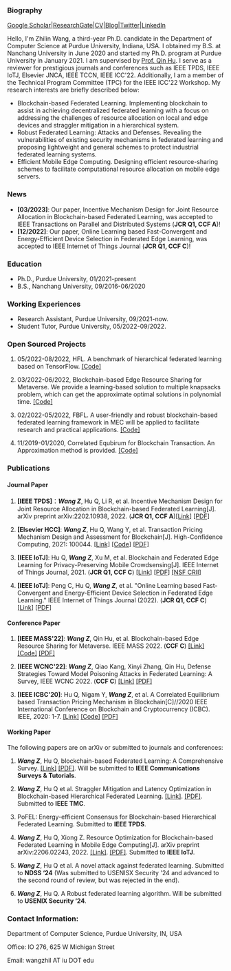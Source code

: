 ### Biography

[Google Scholar](https://scholar.google.com.hk/citations?user=-bmvpIcAAAAJ&hl=zh-CN&oi=sra)|[ResearchGate](https://www.researchgate.net/profile/Zhilin-Wang-11)|[CV](CV.pdf)|[Blog](https://medium.com/@hellojerrywong18)|[Twitter](https://twitter.com/zhilinwang97)|[LinkedIn](https://www.linkedin.com/in/zhilin-wang-438618140/?locale=en_US)



Hello, I'm Zhilin Wang, a third-year Ph.D. candidate in the Department of Computer Science at Purdue University, Indiana, USA. I obtained my B.S. at Nanchang University in June 2020 and started my Ph.D. program at Purdue University in January 2021. I am supervised by [Prof. Qin Hu](https://cs.iupui.edu/~qinhu/?_gl=1*5xczlx*_ga*MTk3MTQ5NTQ4Ni4xNjYwMzg5NDUy*_ga_61CH0D2DQW*MTY3Nzg0MTM1MS4xOS4wLjE2Nzc4NDEzNTEuMC4wLjA.). I serve as a reviewer for prestigious journals and conferences such as IEEE TPDS, IEEE IoTJ, Elsevier JNCA, IEEE TCCN, IEEE ICC'22. Additionally, I am a member of the Technical Program Committee (TPC) for the IEEE ICC'22 Workshop. My research interests are briefly described below:

- Blockchain-based Federated Learning. Implementing blockchain to assist in achieving decentralized federated learning with a focus on addressing the challenges of resource allocation on local and edge devices and straggler mitigation in a hierarchical system.
- Robust Federated Learning: Attacks and Defenses. Revealing the vulnerabilities of existing security mechanisms in federated learning and proposing lightweight and general schemes to protect industrial federated learning systems. 
- Efficient Mobile Edge Computing. Designing efficient resource-sharing schemes to facilitate computational resource allocation on mobile edge servers.


### News

- **[03/2023]**: Our paper, Incentive Mechanism Design for Joint Resource Allocation in Blockchain-based Federated Learning, was accepted to IEEE Transactions on Parallel and Distributed Systems (**JCR Q1, CCF A**)!
- **[12/2022]**: Our paper, Online Learning based Fast-Convergent and Energy-Efficient Device Selection in Federated Edge Learning, was accepted to IEEE Internet of Things Journal (**JCR Q1, CCF C**)!


### Education

- Ph.D., Purdue University, 01/2021-present
- B.S., Nanchang University, 09/2016-06/2020

### Working Experiences

- Research Assistant, Purdue University, 09/2021-now.
- Student Tutor, Purdue University, 05/2022-09/2022.

### Open Sourced Projects

1. 05/2022-08/2022, HFL. A benchmark of hierarchical federated learning based on TensorFlow. [[Code]](https://github.com/wzljerry/Hierarchical-Federated-Learning)

2. 03/2022-06/2022, Blockchain-based Edge Resource Sharing for Metaverse. We provide a learning-based solution to multiple knapsacks problem, which can get the approximate optimal solutions in polynomial time. [[Code]](https://github.com/wzljerry/Blockchain-based-Edge-Resource-Sharing-for-Metaverse)

3. 02/2022-05/2022, FBFL. A user-friendly and robust blockchain-based federated learning framework in MEC will be applied to facilitate research and practical applications. [[Code]](https://github.com/wzljerry/FBFL-A-Flexible-Blockchain-based-Federated-Learning-Framework-in-Mobile-Edge-Computing)

4. 11/2019-01/2020, Correlated Equbirum for Blockchain Transaction. An Approximation method is provided. [[Code]](https://github.com/wzljerry/Correlated-Equilibrium-for-Blockchain-Transaction)


### Publications



#### Journal Paper

1. **[IEEE TPDS]**：***Wang Z***, Hu Q, Li R, et al. Incentive Mechanism Design for Joint Resource Allocation in Blockchain-based Federated Learning[J]. arXiv preprint arXiv:2202.10938, 2022. (**JCR Q1, CCF A**)[[Link]](https://ieeexplore.ieee.org/document/10061576) [[PDF]](TPDS.pdf)

2. **[Elsevier HCC]**:  ***Wang Z***, Hu Q, Wang Y, et al. Transaction Pricing Mechanism Design and Assessment for Blockchain[J]. High-Confidence Computing, 2021: 100044. [[Link]](https://www.sciencedirect.com/science/article/pii/S2667295221000349) [[Code]](https://github.com/wzljerry/Correlated-Equilibrium-for-Blockchain-Transaction) [[PDF]](HCC.pdf)

3. **[IEEE IoTJ]**:  Hu Q, ***Wang Z***, Xu M, et al. Blockchain and Federated Edge Learning for Privacy-Preserving Mobile Crowdsensing[J]. IEEE Internet of Things Journal, 2021. (**JCR Q1, CCF C**) [[Link]](https://arxiv.org/abs/2110.08671) [[PDF]](FEL.pdf) [[NSF CRII]](https://nsf.gov/awardsearch/showAward?AWD_ID=2105004&HistoricalAwards=false)

4. **[IEEE IoTJ]**:  Peng C, Hu Q, ***Wang Z***, et al. "Online Learning based Fast-Convergent and Energy-Efficient Device Selection in Federated Edge Learning." IEEE Internet of Things Journal (2022). (**JCR Q1, CCF C**) [[Link]](https://ieeexplore.ieee.org/abstract/document/9951138) [[PDF]](online.pdf)

#### Conference Paper

1. **[IEEE MASS'22]**:  ***Wang Z***, Qin Hu, et al. Blockchain-based  Edge Resource Sharing for Metaverse. IEEE MASS 2022. (**CCF C**) [[Link]](https://arxiv.org/abs/2208.05120) [[Code]](https://github.com/wzljerry/Blockchain-based-Edge-Resource-Sharing-for-Metaverse) [[PDF]](MASS.pdf)

2. **[IEEE WCNC'22]**:  ***Wang Z***, Qiao Kang, Xinyi Zhang, Qin Hu, Defense Strategies Toward Model Poisoning Attacks in Federated Learning: A Survey, IEEE WCNC 2022. (**CCF C**) [[Link]](https://arxiv.org/abs/2202.06414) [[PDF]](WCNC.pdf)

3. **[IEEE ICBC'20]**:  Hu Q, Nigam Y, ***Wang Z***, et al. A Correlated Equilibrium based Transaction Pricing Mechanism in Blockchain[C]//2020 IEEE International Conference on Blockchain and Cryptocurrency (ICBC). IEEE, 2020: 1-7. [[Link]](https://ieeexplore.ieee.org/abstract/document/9169475) [[Code]](https://github.com/wzljerry/Correlated-Equilibrium-for-Blockchain-Transaction) [[PDF]](ICBC.pdf)


#### Working Paper

The following papers are on arXiv or submitted to journals and conferences:

1. ***Wang Z***,  Hu Q, blockchain-based Federated Learning: A Comprehensive Survey. [[Link]](https://arxiv.org/abs/2110.02182) [[PDF]](BCFL_survey). Will be submitted to **IEEE Communications Surveys & Tutorials**.
2. ***Wang Z***,  Hu Q et al. Straggler Mitigation and Latency Optimization in Blockchain-based Hierarchical Federated Learning. [[Link]](https://arxiv.org/abs/2308.01296). [[PDF]](2308.01296.pdf). Submitted to **IEEE TMC**.
3. PoFEL: Energy-efficient Consensus for Blockchain-based Hierarchical Federated Learning. Submitted to **IEEE TPDS**.

4. ***Wang Z***,  Hu Q, Xiong Z. Resource Optimization for Blockchain-based Federated Learning in Mobile Edge Computing[J]. arXiv preprint arXiv:2206.02243, 2022. [[Link]](https://arxiv.org/abs/2206.02243). [[PDF]](IoTJ.pdf). Submitted to **IEEE IoTJ**.

5. ***Wang Z***,  Hu Q et al. A novel attack against federated learning. Submitted to **NDSS ‘24** (Was submitted to USENISX Security '24 and advanced to the second round of review, but was rejected in the end).

6. ***Wang Z***, Hu Q. A Robust federated learning algorithm.  Will be submitted to **USENIX Security ‘24**.

### Contact Information:

Department of Computer Science, Purdue University, IN, USA

Office: IO 276, 625 W Michigan Street

Email: wangzhil AT iu DOT edu
